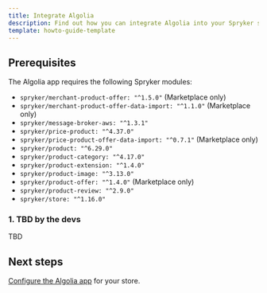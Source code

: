 ```yaml
---
title: Integrate Algolia
description: Find out how you can integrate Algolia into your Spryker shop
template: howto-guide-template
---
```


## Prerequisites

The Algolia app requires the following Spryker modules:

* `spryker/merchant-product-offer: "^1.5.0"` (Marketplace only)
* `spryker/merchant-product-offer-data-import: "^1.1.0"` (Marketplace only)
* `spryker/message-broker-aws: "^1.3.1"`
* `spryker/price-product: "^4.37.0"`
* `spryker/price-product-offer-data-import: "^0.7.1"` (Marketplace only)
* `spryker/product: "^6.29.0"`
* `spryker/product-category: "^4.17.0"`
* `spryker/product-extension: "^1.4.0"`
* `spryker/product-image: "^3.13.0"`
* `spryker/product-offer: "^1.4.0"` (Marketplace only)
* `spryker/product-review: "^2.9.0"`
* `spryker/store: "^1.16.0"`

### 1. TBD by the devs

TBD

## Next steps

[Configure the Algolia app](/docs/pbc/all/search/{{site.version}}/third-party-integrations/configure-algolia.html) for your store.